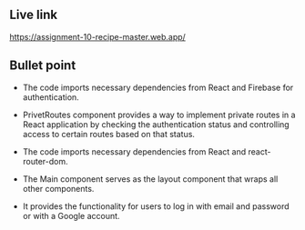 


## Live link

https://assignment-10-recipe-master.web.app/





## Bullet point

- The code imports necessary dependencies from React and Firebase for authentication.

-  PrivetRoutes component provides a way to implement private routes in a React application by checking the authentication status and controlling access to certain routes based on that status.

- The code imports necessary dependencies from React and react-router-dom.

- The Main component serves as the layout component that wraps all other components.

- It provides the functionality for users to log in with email and password or with a Google account.

